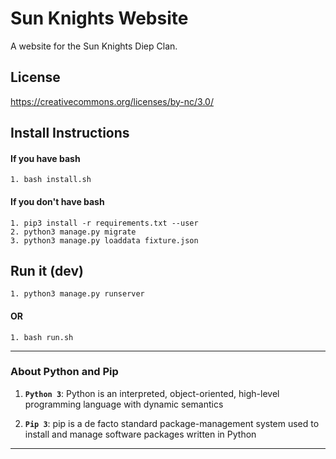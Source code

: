 
# Sun Knights Website
A website for the Sun Knights Diep Clan.


## License
https://creativecommons.org/licenses/by-nc/3.0/

## Install Instructions

  #### If you have bash
    1. bash install.sh

  #### If you don't have bash
    1. pip3 install -r requirements.txt --user
    2. python3 manage.py migrate
    3. python3 manage.py loaddata fixture.json


  ## Run it (dev)
    1. python3 manage.py runserver

 #### OR
    1. bash run.sh
***
### About Python and Pip
1. **`Python 3`**: Python is an interpreted, object-oriented, high-level programming language with dynamic semantics

2. **`Pip 3`**: pip is a de facto standard package-management system used to install and manage software packages written in Python
***
